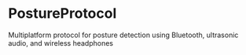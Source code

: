 # PostureProtocol
Multiplatform protocol for posture detection using Bluetooth, ultrasonic audio, and wireless headphones
